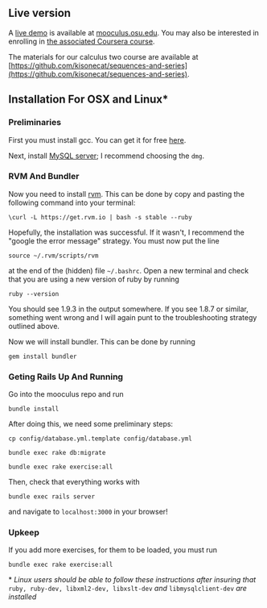 ## Live version

A [live demo](https://mooculus.osu.edu/) is available at [mooculus.osu.edu](https://mooculus.osu.edu/).  You may also be interested in enrolling in [the associated Coursera course](https://www.coursera.org/course/calc1).

The materials for our calculus two course are available at [https://github.com/kisonecat/sequences-and-series](https://github.com/kisonecat/sequences-and-series).

## Installation For OSX and Linux*

### Preliminaries

First you must install gcc. You can get it for free [here](https://github.com/downloads/kennethreitz/osx-gcc-installer/GCC-10.7-v2.pkg).

Next, install [MySQL server](http://dev.mysql.com/downloads/mysql); I recommend choosing the `dmg`.

### RVM And Bundler

Now you need to install [rvm](https://rvm.io). This can be
done by copy and pasting the following command into your terminal:

`\curl -L https://get.rvm.io | bash -s stable --ruby`

Hopefully, the installation was successful. If it wasn't, I recommend the "google the 
error message" strategy. You must now put the line 

`source ~/.rvm/scripts/rvm`

at the end of the (hidden) file `~/.bashrc`. Open a new terminal and check that you are using a new
version of ruby by running

`ruby --version`

You should see 1.9.3 in the output somewhere. If you see 1.8.7 or similar, something went
wrong and I will again punt to the troubleshooting strategy outlined above.

Now we will install bundler. This can be done by running

`gem install bundler`

### Geting Rails Up And Running

Go into the mooculus repo and run

`bundle install`

After doing this, we need some preliminary steps:

`cp config/database.yml.template config/database.yml`

`bundle exec rake db:migrate`

`bundle exec rake exercise:all`

Then, check that everything works with

`bundle exec rails server`

and navigate to `localhost:3000` in your browser!

### Upkeep

If you add more exercises, for them to be loaded, you must run

`bundle exec rake exercise:all`

\* *Linux users should be able to follow these instructions after insuring that* ```ruby, ruby-dev, libxml2-dev, libxslt-dev```  *and* ```libmysqlclient-dev``` *are installed*
